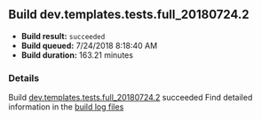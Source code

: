 ## Build dev.templates.tests.full_20180724.2
- **Build result:** `succeeded`
- **Build queued:** 7/24/2018 8:18:40 AM
- **Build duration:** 163.21 minutes
### Details
Build [dev.templates.tests.full_20180724.2](https://winappstudio.visualstudio.com/web/build.aspx?pcguid=a4ef43be-68ce-4195-a619-079b4d9834c2&builduri=vstfs%3a%2f%2f%2fBuild%2fBuild%2f26048) succeeded
Find detailed information in the [build log files](https://uwpctdiags.blob.core.windows.net/buildlogs/dev.templates.tests.full_20180724.2_logs.zip)
